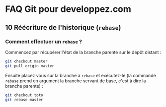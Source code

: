 # FAQ Git pour developpez.com

## 10 Réécriture de l'historique (`rebase`)

### Comment effectuer un `rebase` ?

Commencez par récupérer l'état de la branche parente sur le dépôt distant :

```bash
git checkout master
git pull origin master
```

Ensuite placez vous sur la branche à `rebase` et exécutez-le (la commande `rebase` prend en argument la branche servant de base, c'est à dire la branche parente) :

```bash
git checkout toto
git rebase master
```
